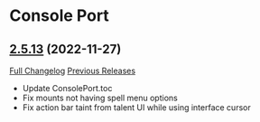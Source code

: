 # Console Port

## [2.5.13](https://github.com/seblindfors/ConsolePort/tree/2.5.13) (2022-11-27)
[Full Changelog](https://github.com/seblindfors/ConsolePort/compare/2.5.12...2.5.13) [Previous Releases](https://github.com/seblindfors/ConsolePort/releases)

- Update ConsolePort.toc  
- Fix mounts not having spell menu options  
- Fix action bar taint from talent UI while using interface cursor  
